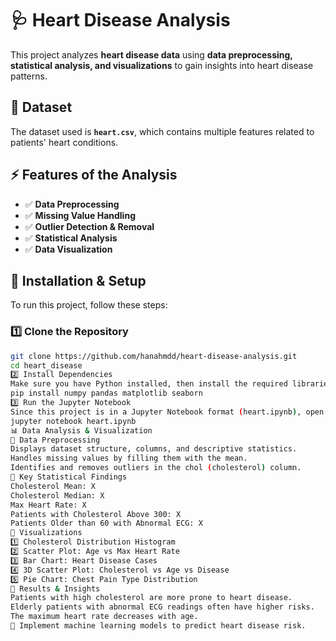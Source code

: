  # 🩺 **Heart Disease Analysis**  

This project analyzes **heart disease data** using **data preprocessing, statistical analysis, and visualizations** to gain insights into heart disease patterns.

## 📂 **Dataset**
The dataset used is **`heart.csv`**, which contains multiple features related to patients' heart conditions.

## ⚡ **Features of the Analysis**
- ✅ **Data Preprocessing**
- ✅ **Missing Value Handling**
- ✅ **Outlier Detection & Removal**
- ✅ **Statistical Analysis**
- ✅ **Data Visualization**

## 🔧 **Installation & Setup**  
To run this project, follow these steps:

### **1️⃣ Clone the Repository**  
```bash
git clone https://github.com/hanahmdd/heart-disease-analysis.git
cd heart_disease
2️⃣ Install Dependencies
Make sure you have Python installed, then install the required libraries:
pip install numpy pandas matplotlib seaborn
3️⃣ Run the Jupyter Notebook
Since this project is in a Jupyter Notebook format (heart.ipynb), open it using:
jupyter notebook heart.ipynb
📊 Data Analysis & Visualization
📌 Data Preprocessing
Displays dataset structure, columns, and descriptive statistics.
Handles missing values by filling them with the mean.
Identifies and removes outliers in the chol (cholesterol) column.
📌 Key Statistical Findings
Cholesterol Mean: X
Cholesterol Median: X
Max Heart Rate: X
Patients with Cholesterol Above 300: X
Patients Older than 60 with Abnormal ECG: X
📌 Visualizations
1️⃣ Cholesterol Distribution Histogram
2️⃣ Scatter Plot: Age vs Max Heart Rate
3️⃣ Bar Chart: Heart Disease Cases
4️⃣ 3D Scatter Plot: Cholesterol vs Age vs Disease
5️⃣ Pie Chart: Chest Pain Type Distribution
🏁 Results & Insights
Patients with high cholesterol are more prone to heart disease.
Elderly patients with abnormal ECG readings often have higher risks.
The maximum heart rate decreases with age.
📢 Implement machine learning models to predict heart disease risk.

